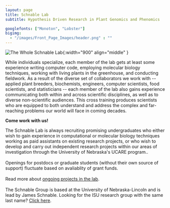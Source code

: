 ```yaml
---
layout: page
title: Schnable Lab
subtitle: Hypothesis Driven Research in Plant Genomics and Phenomics

googlefonts: ["Monoton", "Lobster"]
bigimg:
  - "/images/Front_Page_Images/header.png" : ""
---
```


<script type="application/ld+json">
{ "@context": "https://schema.org",
 "@type": "Organization",
 "name": "Schnable Lab",
 "url": "http://schnablelab.org/",
 "logo": "http://schnablelab.org/images/lab_logo.jpg",
 "foundingDate": "2014",
 "founders": [
 {
 "@type": "Person",
 "name": "James Schnable",
  "Description": "Scientist",
 "alternateName": "James C. Schnable",
 "alumniOf": {
   "type": "CollegeOrUniversity",
   "name": "University of California-Berkeley",
   "sameAs": "https://en.wikipedia.org/wiki/University_of_California,_Berkeley"
 },
 "award": [
   "NAPPN Early Career Award (2019)",
   "ASPB Early Career Award (2019)",
   "Marcus Rhoades Early Career Award in maize genetics (2018)"
 ],
 "disambiguatingDescription": "Plant Biologist",
 "familyName": "Schnable",
 "gender": "Male",
 "givenName": "James",
 "honorificPrefix": "Dr.",
 "honorificSuffix": "PhD",
 "image": "https://agronomy.unl.edu/images/faculty/SchnableJames_809x1010_0.jpg",
 "jobTitle": "Associate Professor",
 "name": "James Schnable",
 "nationality": "American",
 "sameAs": [
   "https://twitter.com/szintri",
   "https://scholar.google.com/citations?user=cik4JVYAAAAJ&hl=en"
 ]
 }],
 "address": {
 "@type": "PostalAddress",
 "streetAddress": "1900 Vine Street",
 "addressLocality": "Lincoln",
 "addressRegion": "NE",
 "postalCode": "68588",
 "addressCountry": "USA"
 },
 "sameAs": [
 "https://twitter.com/schnablelab"
 ]}
</script>

![The Whole Schnable Lab](/images/Whole_Lab.jpg){:width="900" align="middle" }

While individuals specialize, each member of the lab gets at least some experience writing computer code, employing molecular biology techniques, working with living plants in the greenhouse, and conducting fieldwork. As a result of the diverse set of collaborators we work with -- applied plant breeders, biochemists, engineers, computer scientists, food scientists, and statisticians -- each member of the lab also gains experience communicating both within and across scientific disciplines, as well as to diverse non-scientific audiences. This cross training produces scientists who are equipped to both understand and address the complex and far-reaching problems our world will face in coming decades.

**Come work with us!**

The Schnable Lab is always recruiting promising undergraduates who either wish to gain experience in computational or molecular biology techniques working as paid assistants on existing research projects, or who wish to develop and carry out independent research projects within our areas of investigation through the University of Nebraska's UCARE program..
<br><br>
Openings for postdocs or graduate students (without their own source of support) fluctuate based on avaliablity of grant funds.
<br><br>
Read more about [ongoing projects in the lab](/research/).
<br><br>
The Schnable Group is based at the University of Nebraska-Lincoln and is lead by James Schnable. Looking for the ISU research group with the same last name? [Click here](https://schnablelab.plantgenomics.iastate.edu/).

